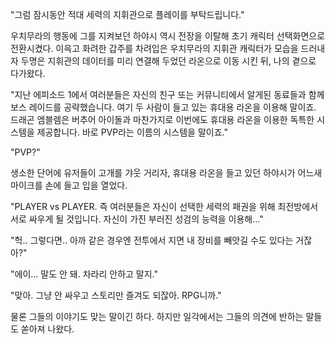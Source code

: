 "그럼 잠시동안 적대 세력의 지휘관으로 플레이를 부탁드립니다." 

우치무라의 행동에 그를 지켜보던 하야시 역시 전장을 이탈해 초기 캐릭터 선택화면으로 전환시켰다. 
이윽고 화려한 갑주를 차려입은 우치무라의 지휘관 캐릭터가 모습을 드러내자 두명은 지휘관의 데이터를 미리 연결해 두었던 라온으로 이동 시킨 뒤, 나의 곁으로 다가왔다. 

"지난 에피소드 1에서 여러분들은 자신의 친구 또는 커뮤니티에서 알게된 동료들과 함께 보스 레이드를 공략했습니다. 여기 두 사람이 들고 있는 휴대용 라온을 이용해 말이죠. 드래곤 엠블렘은 버추어 아이돌과 마찬가지로 이번에도 휴대용 라온을 이용한 독특한 시스템을 제공합니다. 바로 PVP라는 이름의 시스템을 말이죠." 

"PVP?" 

생소한 단어에 유저들이 고개를 갸웃 거리자, 휴대용 라온을 들고 있던 하야시가 어느새 마이크를 손에 들고 입을 열었다. 

"PLAYER vs PLAYER. 즉 여러분들은 자신이 선택한 세력의 패권을 위해 최전방에서 서로 싸우게 될 것입니다. 자신이 가진 부러진 성검의 능력을 이용해..." 

"헉.. 그렇다면.. 아까 같은 경우엔 전투에서 지면 내 장비를 빼앗길 수도 있다는 거잖아?" 

"에이... 말도 안 돼. 차라리 안하고 말지." 

"맞아. 그냥 안 싸우고 스토리만 즐겨도 되잖아. RPG니까." 

물론 그들의 이야기도 맞는 말이긴 하다. 
하지만 일각에서는 그들의 의견에 반하는 말들도 쏟아져 나왔다. 